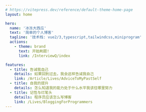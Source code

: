 ```yaml
---
# https://vitepress.dev/reference/default-theme-home-page
layout: home

hero:
  name: '冰冻大西瓜'
  text: '简单的个人博客'
  tagline: '技术栈: vue2/3,typescript,tailwindcss,miniprogram'
  actions:
    - theme: brand
      text: 开始刷题!
      link: /InterviewQ/index

features:
  - title: 告诫我自己
    details: 如果回到过去，我会这样告诫我自己
    link: /Article/Lives/AdviceToMyPastSelf
  - title: 自我的提升
    details: 怎么知道我的能力处于什么水平我该往哪里努力
  - title: 记性与烂笔头
    details: 程序员应该怎么写博客
    link: /Lives/BloggingForProgrammers
---
```

